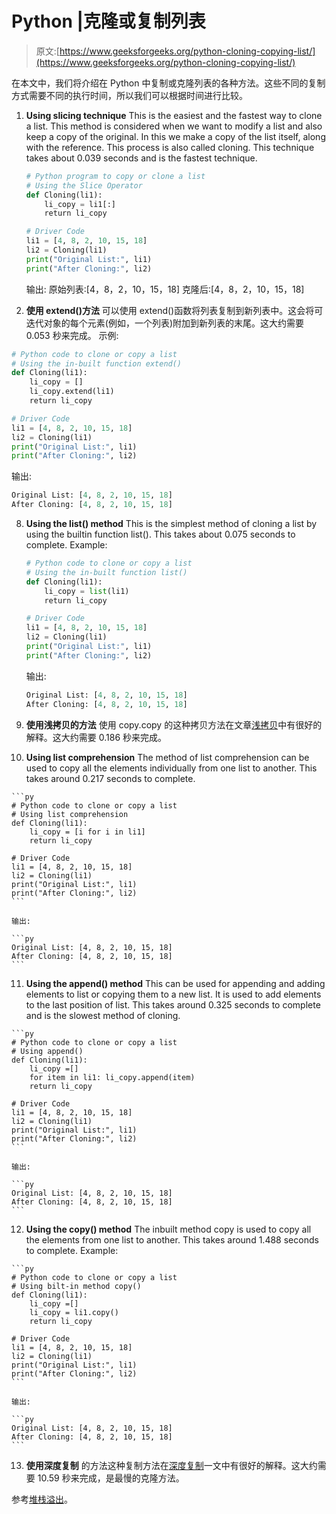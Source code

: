 # Python |克隆或复制列表

> 原文:[https://www.geeksforgeeks.org/python-cloning-copying-list/](https://www.geeksforgeeks.org/python-cloning-copying-list/)

在本文中，我们将介绍在 Python 中复制或克隆列表的各种方法。这些不同的复制方式需要不同的执行时间，所以我们可以根据时间进行比较。

1.  **Using slicing technique**
    This is the easiest and the fastest way to clone a list. This method is considered when we want to modify a list and also keep a copy of the original. In this we make a copy of the list itself, along with the reference. This process is also called cloning. This technique takes about 0.039 seconds and is the fastest technique.

    ```py
    # Python program to copy or clone a list
    # Using the Slice Operator
    def Cloning(li1):
        li_copy = li1[:]
        return li_copy

    # Driver Code
    li1 = [4, 8, 2, 10, 15, 18]
    li2 = Cloning(li1)
    print("Original List:", li1)
    print("After Cloning:", li2)
    ```

    输出:
    原始列表:[4，8，2，10，15，18]
    克隆后:[4，8，2，10，15，18]

2.  **使用 extend()方法**
    可以使用 extend()函数将列表复制到新列表中。这会将可迭代对象的每个元素(例如，一个列表)附加到新列表的末尾。这大约需要 0.053 秒来完成。
    示例:

```py
# Python code to clone or copy a list
# Using the in-built function extend()
def Cloning(li1):
    li_copy = []
    li_copy.extend(li1)
    return li_copy

# Driver Code
li1 = [4, 8, 2, 10, 15, 18]
li2 = Cloning(li1)
print("Original List:", li1)
print("After Cloning:", li2)
```

输出:

```py
Original List: [4, 8, 2, 10, 15, 18]
After Cloning: [4, 8, 2, 10, 15, 18]
```

8.  **Using the list() method**
    This is the simplest method of cloning a list by using the builtin function list(). This takes about 0.075 seconds to complete.
    Example:

    ```py
    # Python code to clone or copy a list
    # Using the in-built function list()
    def Cloning(li1):
        li_copy = list(li1)
        return li_copy

    # Driver Code
    li1 = [4, 8, 2, 10, 15, 18]
    li2 = Cloning(li1)
    print("Original List:", li1)
    print("After Cloning:", li2)
    ```

    输出:

    ```py
    Original List: [4, 8, 2, 10, 15, 18]
    After Cloning: [4, 8, 2, 10, 15, 18]
    ```

9.  **使用浅拷贝的方法**
    使用 copy.copy 的这种拷贝方法在文章[浅拷贝](https://www.geeksforgeeks.org/copy-python-deep-copy-shallow-copy/)中有很好的解释。这大约需要 0.186 秒来完成。
10.  **Using list comprehension**
    The method of list comprehension can be used to copy all the elements individually from one list to another. This takes around 0.217 seconds to complete.

    ```py
    # Python code to clone or copy a list
    # Using list comprehension
    def Cloning(li1):
        li_copy = [i for i in li1]
        return li_copy

    # Driver Code
    li1 = [4, 8, 2, 10, 15, 18]
    li2 = Cloning(li1)
    print("Original List:", li1)
    print("After Cloning:", li2)
    ```

    输出:

    ```py
    Original List: [4, 8, 2, 10, 15, 18]
    After Cloning: [4, 8, 2, 10, 15, 18]
    ```

11.  **Using the append() method**
    This can be used for appending and adding elements to list or copying them to a new list. It is used to add elements to the last position of list. This takes around 0.325 seconds to complete and is the slowest method of cloning.

    ```py
    # Python code to clone or copy a list
    # Using append()
    def Cloning(li1):
        li_copy =[]
        for item in li1: li_copy.append(item)
        return li_copy

    # Driver Code
    li1 = [4, 8, 2, 10, 15, 18]
    li2 = Cloning(li1)
    print("Original List:", li1)
    print("After Cloning:", li2)
    ```

    输出:

    ```py
    Original List: [4, 8, 2, 10, 15, 18]
    After Cloning: [4, 8, 2, 10, 15, 18]
    ```

12.  **Using the copy() method**
    The inbuilt method copy is used to copy all the elements from one list to another. This takes around 1.488 seconds to complete.
    Example:

    ```py
    # Python code to clone or copy a list
    # Using bilt-in method copy()
    def Cloning(li1):
        li_copy =[]
        li_copy = li1.copy()
        return li_copy

    # Driver Code
    li1 = [4, 8, 2, 10, 15, 18]
    li2 = Cloning(li1)
    print("Original List:", li1)
    print("After Cloning:", li2)
    ```

    输出:

    ```py
    Original List: [4, 8, 2, 10, 15, 18]
    After Cloning: [4, 8, 2, 10, 15, 18]
    ```

13.  **使用深度复制**
    的方法这种复制方法在[深度复制](https://www.geeksforgeeks.org/copy-python-deep-copy-shallow-copy/)一文中有很好的解释。这大约需要 10.59 秒来完成，是最慢的克隆方法。

参考[堆栈溢出](https://stackoverflow.com/questions/2612802/how-to-clone-or-copy-a-list)。
